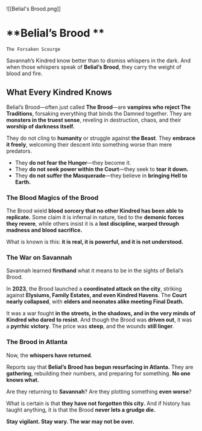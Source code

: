 ![[Belial's Brood.png]]
# **Belial’s Brood ** 
	The Forsaken Scourge

Savannah’s Kindred know better than to dismiss whispers in the dark. And when those whispers speak of **Belial’s Brood**, they carry the weight of blood and fire.  

## **What Every Kindred Knows**  
Belial’s Brood—often just called **The Brood**—are **vampires who reject The Traditions**, forsaking everything that binds the Damned together. They are **monsters in the truest sense**, reveling in destruction, chaos, and their **worship of darkness itself.**  

They do not cling to **humanity** or struggle against **the Beast**. They **embrace it freely**, welcoming their descent into something worse than mere predators.  

- They **do not fear the Hunger**—they become it.  
- They **do not seek power within the Court**—they seek to **tear it down.**  
- They **do not suffer the Masquerade**—they believe in **bringing Hell to Earth.**  

### **The Blood Magics of the Brood**  
The Brood wield **blood sorcery that no other Kindred has been able to replicate.** Some claim it is infernal in nature, tied to the **demonic forces they revere**, while others insist it is a **lost discipline, warped through madness and blood sacrifice.**  

What is known is this: **it is real, it is powerful, and it is not understood.**  

### **The War on Savannah**  
Savannah learned **firsthand** what it means to be in the sights of Belial’s Brood.  

In **2023**, the Brood launched a **coordinated attack on the city**, striking against **Elysiums, Family Estates, and even Kindred Havens**. The **Court nearly collapsed**, with **elders and neonates alike meeting Final Death.**  

It was a war fought **in the streets, in the shadows, and in the very minds of Kindred who dared to resist.** And though the Brood was **driven out**, it was a **pyrrhic victory**. The price was **steep**, and the wounds **still linger**.  

### **The Brood in Atlanta**  
Now, the **whispers have returned**.  

Reports say that **Belial’s Brood has begun resurfacing in Atlanta.** They are **gathering**, rebuilding their numbers, and preparing for something. **No one knows what.**  

Are they returning to **Savannah**? Are they plotting something **even worse**?  

What is certain is that **they have not forgotten this city.** And if history has taught anything, it is that the Brood **never lets a grudge die.**  

**Stay vigilant. Stay wary. The war may not be over.**